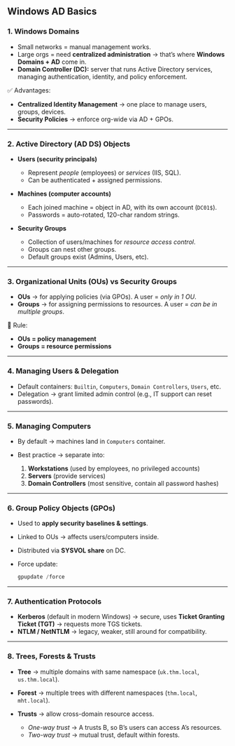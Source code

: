 
## Windows AD Basics

### 1. **Windows Domains**

* Small networks = manual management works.
* Large orgs = need **centralized administration** → that’s where **Windows Domains + AD** come in.
* **Domain Controller (DC):** server that runs Active Directory services, managing authentication, identity, and policy enforcement.

✅ Advantages:

* **Centralized Identity Management** → one place to manage users, groups, devices.
* **Security Policies** → enforce org-wide via AD + GPOs.

---

### 2. **Active Directory (AD DS) Objects**

* **Users (security principals)**

  * Represent *people* (employees) or *services* (IIS, SQL).
  * Can be authenticated + assigned permissions.

* **Machines (computer accounts)**

  * Each joined machine = object in AD, with its own account (`DC01$`).
  * Passwords = auto-rotated, 120-char random strings.

* **Security Groups**

  * Collection of users/machines for *resource access control*.
  * Groups can nest other groups.
  * Default groups exist (Admins, Users, etc).

---

### 3. **Organizational Units (OUs) vs Security Groups**

* **OUs** → for applying policies (via GPOs). A user = *only in 1 OU*.
* **Groups** → for assigning permissions to resources. A user = *can be in multiple groups*.

🔑 Rule:

* **OUs = policy management**
* **Groups = resource permissions**

---

### 4. **Managing Users & Delegation**

* Default containers: `Builtin`, `Computers`, `Domain Controllers`, `Users`, etc.
* Delegation → grant limited admin control (e.g., IT support can reset passwords).

---

### 5. **Managing Computers**

* By default → machines land in `Computers` container.
* Best practice → separate into:

  1. **Workstations** (used by employees, no privileged accounts)
  2. **Servers** (provide services)
  3. **Domain Controllers** (most sensitive, contain all password hashes)

---

### 6. **Group Policy Objects (GPOs)**

* Used to **apply security baselines & settings**.
* Linked to OUs → affects users/computers inside.
* Distributed via **SYSVOL share** on DC.
* Force update:

  ```powershell
  gpupdate /force
  ```

---

### 7. **Authentication Protocols**

* **Kerberos** (default in modern Windows) → secure, uses **Ticket Granting Ticket (TGT)** → requests more TGS tickets.
* **NTLM / NetNTLM** → legacy, weaker, still around for compatibility.

---

### 8. **Trees, Forests & Trusts**

* **Tree** → multiple domains with same namespace (`uk.thm.local`, `us.thm.local`).
* **Forest** → multiple trees with different namespaces (`thm.local`, `mht.local`).
* **Trusts** → allow cross-domain resource access.

  * *One-way trust* → A trusts B, so B’s users can access A’s resources.
  * *Two-way trust* → mutual trust, default within forests.
